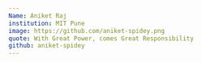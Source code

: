 ```yaml
---
Name: Aniket Raj
institution: MIT Pune
image: https://github.com/aniket-spidey.png
quote: With Great Power, comes Great Responsibility
github: aniket-spidey 
---
```


